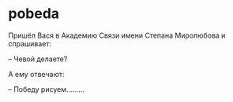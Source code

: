# pobeda

Пришёл Вася в Академию Связи имени Степана Миролюбова и спрашивает:


– Чевой делаете?


А ему отвечают:


– Победу рисуем.........
